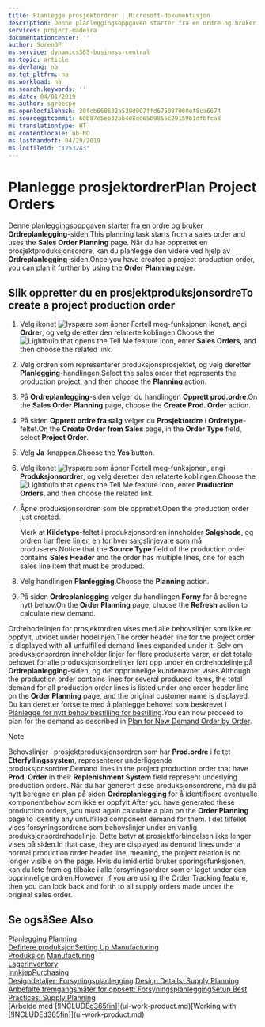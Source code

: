 ```yaml
---
title: Planlegge prosjektordrer | Microsoft-dokumentasjon
description: Denne planleggingsoppgaven starter fra en ordre og bruker **Ordreplanlegging**-siden. Når du har opprettet en prosjektproduksjonsordre, kan du planlegge den videre ved hjelp av **Ordreplanlegging**-siden.
services: project-madeira
documentationcenter: ''
author: SorenGP
ms.service: dynamics365-business-central
ms.topic: article
ms.devlang: na
ms.tgt_pltfrm: na
ms.workload: na
ms.search.keywords: ''
ms.date: 04/01/2019
ms.author: sgroespe
ms.openlocfilehash: 30fcb660632a529d907ffd675087960ef8ca6674
ms.sourcegitcommit: 60b87e5eb32bb408dd65b9855c29159b1dfbfca8
ms.translationtype: HT
ms.contentlocale: nb-NO
ms.lasthandoff: 04/29/2019
ms.locfileid: "1253243"
---
```

# <a name="plan-project-orders"></a><span data-ttu-id="f2808-104">Planlegge prosjektordrer</span><span class="sxs-lookup"><span data-stu-id="f2808-104">Plan Project Orders</span></span>
<span data-ttu-id="f2808-105">Denne planleggingsoppgaven starter fra en ordre og bruker **Ordreplanlegging**-siden.</span><span class="sxs-lookup"><span data-stu-id="f2808-105">This planning task starts from a sales order and uses the **Sales Order Planning** page.</span></span> <span data-ttu-id="f2808-106">Når du har opprettet en prosjektproduksjonsordre, kan du planlegge den videre ved hjelp av **Ordreplanlegging**-siden.</span><span class="sxs-lookup"><span data-stu-id="f2808-106">Once you have created a project production order, you can plan it further by using the **Order Planning** page.</span></span>  

## <a name="to-create-a-project-production-order"></a><span data-ttu-id="f2808-107">Slik oppretter du en prosjektproduksjonsordre</span><span class="sxs-lookup"><span data-stu-id="f2808-107">To create a project production order</span></span>  

1.  <span data-ttu-id="f2808-108">Velg ikonet ![lyspære som åpner Fortell meg-funksjonen](media/ui-search/search_small.png "Fortell hva du vil gjøre") ikonet, angi **Ordrer**, og velg deretter den relaterte koblingen.</span><span class="sxs-lookup"><span data-stu-id="f2808-108">Choose the ![Lightbulb that opens the Tell Me feature](media/ui-search/search_small.png "Tell me what you want to do") icon, enter **Sales Orders**, and then choose the related link.</span></span>  
2.  <span data-ttu-id="f2808-109">Velg ordren som representerer produksjonsprosjektet, og velg deretter **Planlegging**-handlingen.</span><span class="sxs-lookup"><span data-stu-id="f2808-109">Select the sales order that represents the production project, and then choose the **Planning** action.</span></span>  
4.  <span data-ttu-id="f2808-110">På **Ordreplanlegging**-siden velger du handlingen **Opprett prod.ordre**.</span><span class="sxs-lookup"><span data-stu-id="f2808-110">On the **Sales Order Planning** page, choose  the **Create Prod. Order** action.</span></span>  
5.  <span data-ttu-id="f2808-111">På siden **Opprett ordre fra salg** velger du **Prosjektordre** i **Ordretype**-feltet.</span><span class="sxs-lookup"><span data-stu-id="f2808-111">On the **Create Order from Sales** page, in the **Order Type** field, select **Project Order**.</span></span>  
6.  <span data-ttu-id="f2808-112">Velg **Ja**-knappen.</span><span class="sxs-lookup"><span data-stu-id="f2808-112">Choose the **Yes** button.</span></span>  
7.  <span data-ttu-id="f2808-113">Velg ikonet ![lyspære som åpner Fortell meg-funksjonen](media/ui-search/search_small.png "Fortell hva du vil gjøre"), angi **Produksjonsordrer**, og velg deretter den relaterte koblingen.</span><span class="sxs-lookup"><span data-stu-id="f2808-113">Choose the ![Lightbulb that opens the Tell Me feature](media/ui-search/search_small.png "Tell me what you want to do") icon, enter **Production Orders**, and then choose the related link.</span></span>
8. <span data-ttu-id="f2808-114">Åpne produksjonsordren som ble opprettet.</span><span class="sxs-lookup"><span data-stu-id="f2808-114">Open the production order just created.</span></span>  

    <span data-ttu-id="f2808-115">Merk at **Kildetype**-feltet i produksjonsordren inneholder **Salgshode**, og ordren har flere linjer, en for hver salgslinjevare som må produseres.</span><span class="sxs-lookup"><span data-stu-id="f2808-115">Notice that the **Source Type** field of the production order contains **Sales Header** and the order has multiple lines, one for each sales line item that must be produced.</span></span>  
9. <span data-ttu-id="f2808-116">Velg handlingen **Planlegging**.</span><span class="sxs-lookup"><span data-stu-id="f2808-116">Choose the **Planning** action.</span></span>
10. <span data-ttu-id="f2808-117">På siden **Ordreplanlegging** velger du handlingen **Forny** for å beregne nytt behov.</span><span class="sxs-lookup"><span data-stu-id="f2808-117">On the **Order Planning** page, choose the **Refresh** action to calculate new demand.</span></span>  

<span data-ttu-id="f2808-118">Ordrehodelinjen for prosjektordren vises med alle behovslinjer som ikke er oppfylt, utvidet under hodelinjen.</span><span class="sxs-lookup"><span data-stu-id="f2808-118">The order header line for the project order is displayed with all unfulfilled demand lines expanded under it.</span></span> <span data-ttu-id="f2808-119">Selv om produksjonsordren inneholder linjer for flere produserte varer, er det totale behovet for alle produksjonsordrelinjer ført opp under én ordrehodelinje på **Ordreplanlegging**-siden, og det opprinnelige kundenavnet vises.</span><span class="sxs-lookup"><span data-stu-id="f2808-119">Although the production order contains lines for several produced items, the total demand for all production order lines is listed under one order header line on the **Order Planning** page, and the original customer name is displayed.</span></span> <span data-ttu-id="f2808-120">Du kan deretter fortsette med å planlegge behovet som beskrevet i [Planlegge for nytt behov bestilling for bestilling](production-how-to-plan-for-new-demand.md).</span><span class="sxs-lookup"><span data-stu-id="f2808-120">You can now proceed to plan for the demand as described in [Plan for New Demand Order by Order](production-how-to-plan-for-new-demand.md).</span></span>  

> [!NOTE]  
>  <span data-ttu-id="f2808-121">Behovslinjer i prosjektproduksjonsordren som har **Prod.ordre** i feltet **Etterfyllingssystem**, representerer underliggende produksjonsordrer.</span><span class="sxs-lookup"><span data-stu-id="f2808-121">Demand lines in the project production order that have **Prod. Order** in their **Replenishment System** field represent underlying production orders.</span></span> <span data-ttu-id="f2808-122">Når du har generert disse produksjonsordrene, må du på nytt beregne en plan på siden **Ordreplanlegging** for å identifisere eventuelle komponentbehov som ikke er oppfylt.</span><span class="sxs-lookup"><span data-stu-id="f2808-122">After you have generated these production orders, you must again calculate a plan on the **Order Planning** page to identify any unfulfilled component demand for them.</span></span> <span data-ttu-id="f2808-123">I det tilfellet vises forsyningsordrene som behovslinjer under en vanlig produksjonsordrehodelinje. Dette betyr at prosjektforbindelsen ikke lenger vises på siden.</span><span class="sxs-lookup"><span data-stu-id="f2808-123">In that case, they are displayed as demand lines under a normal production order header line, meaning, the project relation is no longer visible on the page.</span></span> <span data-ttu-id="f2808-124">Hvis du imidlertid bruker sporingsfunksjonen, kan du lete frem og tilbake i alle forsyningsordrer som er laget under den opprinnelige ordren.</span><span class="sxs-lookup"><span data-stu-id="f2808-124">However, if you are using the Order Tracking feature, then you can look back and forth to all supply orders made under the original sales order.</span></span>  

## <a name="see-also"></a><span data-ttu-id="f2808-125">Se også</span><span class="sxs-lookup"><span data-stu-id="f2808-125">See Also</span></span>
<span data-ttu-id="f2808-126">[Planlegging](production-planning.md) </span><span class="sxs-lookup"><span data-stu-id="f2808-126">[Planning](production-planning.md) </span></span>  
[<span data-ttu-id="f2808-127">Definere produksjon</span><span class="sxs-lookup"><span data-stu-id="f2808-127">Setting Up Manufacturing</span></span>](production-configure-production-processes.md)  
<span data-ttu-id="f2808-128">[Produksjon](production-manage-manufacturing.md)  </span><span class="sxs-lookup"><span data-stu-id="f2808-128">[Manufacturing](production-manage-manufacturing.md)  </span></span>  
[<span data-ttu-id="f2808-129">Lager</span><span class="sxs-lookup"><span data-stu-id="f2808-129">Inventory</span></span>](inventory-manage-inventory.md)  
[<span data-ttu-id="f2808-130">Innkjøp</span><span class="sxs-lookup"><span data-stu-id="f2808-130">Purchasing</span></span>](purchasing-manage-purchasing.md)  
<span data-ttu-id="f2808-131">[Designdetaljer: Forsyningsplanlegging](design-details-supply-planning.md) </span><span class="sxs-lookup"><span data-stu-id="f2808-131">[Design Details: Supply Planning](design-details-supply-planning.md) </span></span>  
[<span data-ttu-id="f2808-132">Anbefalte fremgangsmåter for oppsett: Forsyningsplanlegging</span><span class="sxs-lookup"><span data-stu-id="f2808-132">Setup Best Practices: Supply Planning</span></span>](setup-best-practices-supply-planning.md)  
<span data-ttu-id="f2808-133">[Arbeide med [!INCLUDE[d365fin](includes/d365fin_md.md)]](ui-work-product.md)</span><span class="sxs-lookup"><span data-stu-id="f2808-133">[Working with [!INCLUDE[d365fin](includes/d365fin_md.md)]](ui-work-product.md)</span></span>
